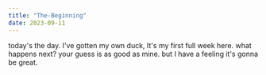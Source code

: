 ```yaml
---
title: "The-Beginning"
date: 2023-09-11
---
```


today's the day. I've gotten my own duck, It's my first full week here. what happens next? your guess is as good as mine. but I have a feeling it's gonna be great.
